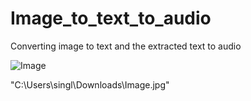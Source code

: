 # Image_to_text_to_audio

Converting image to text and the extracted text to audio

![Image](https://github.com/Palak1593/Image_to_text_to_audio/assets/108184072/3557c12e-ab56-42c5-ad1b-91e9663058f6)

"C:\Users\singl\Downloads\Image.jpg"
